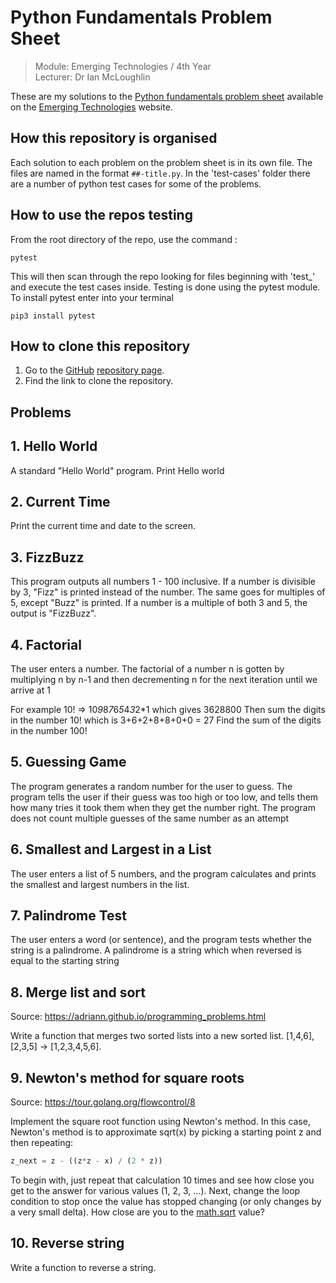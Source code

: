 
# Python Fundamentals Problem Sheet

> Module: Emerging Technologies / 4th Year  
> Lecturer: Dr Ian McLoughlin 

These are my solutions to the [Python fundamentals problem sheet](https://emerging-technologies.github.io/problems/python-fundamentals.md) available on the [Emerging Technologies](https://emerging-technologies.github.io) website.

## How this repository is organised
Each solution to each problem on the problem sheet is in its own file.
The files are named in the format `##-title.py`.
In the 'test-cases' folder there are a number of python test cases for some of the problems.

## How to use the repos testing 

From the root directory of the repo, use the command :
```
pytest
```
This will then scan through the repo looking for files beginning with 'test_' and execute the test cases inside.
Testing is done using the pytest module. To install pytest enter into your terminal 
```
pip3 install pytest
```

## How to clone this repository
1. Go to the [GitHub](https://www.github.com) [repository page]().
2. Find the link to clone the repository.

## Problems

## 1. Hello World
A standard "Hello World" program. Print Hello world 

## 2. Current Time
Print the current time and date to the screen.

## 3. FizzBuzz 
This program outputs all numbers 1 - 100 inclusive. If a number is divisible by 3, "Fizz" is printed instead of the number. The same goes for multiples of 5, except "Buzz" is printed. If a number is a multiple of both 3 and 5, the output is "FizzBuzz".

## 4. Factorial
The user enters a number. The factorial of a number n is gotten by multiplying n by n-1 and then decrementing n for the next iteration until we arrive at 1

For example 10! => 10*9*8*7*6*5*4*3*2*1 which gives 3628800
Then sum the digits in the number 10! which is 3+6+2+8+8+0+0 = 27
Find the sum of the digits in the number 100!

## 5. Guessing Game  
The program generates a random number for the user to guess. The program tells the user if their guess was too high or too low, and tells them how many tries it took them when they get the number right. The program does not count multiple guesses of the same number as an attempt

## 6. Smallest and Largest in a List
The user enters a list of 5 numbers, and the program calculates and prints the smallest and largest numbers in the list.

## 7. Palindrome Test 
The user enters a word (or sentence), and the program tests whether the string is a palindrome. A palindrome is a string which when reversed is equal to the starting string

## 8. Merge list and sort

Source: https://adriann.github.io/programming_problems.html

Write a function that merges two sorted lists into a new sorted list. [1,4,6],[2,3,5] → [1,2,3,4,5,6].


## 9. Newton's method for square roots

Source: https://tour.golang.org/flowcontrol/8

Implement the square root function using Newton's method.
In this case, Newton's method is to approximate sqrt(x) by picking a starting point z and then repeating:

```python
z_next = z - ((z*z - x) / (2 * z))
```

To begin with, just repeat that calculation 10 times and see how close you get to the answer for various values (1, 2, 3, ...).
Next, change the loop condition to stop once the value has stopped changing (or only changes by a very small delta).
How close are you to the [math.sqrt](https://docs.python.org/2/library/math.html) value?


## 10. Reverse string
Write a function to reverse a string.

